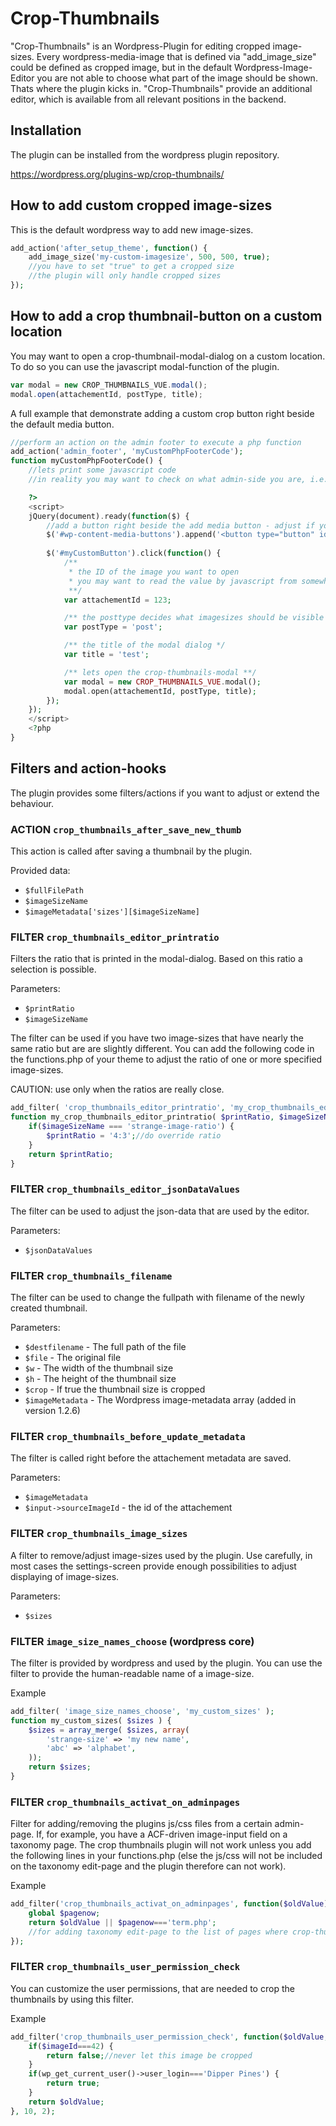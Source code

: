 # Crop-Thumbnails

"Crop-Thumbnails" is an Wordpress-Plugin for editing cropped image-sizes. Every wordpress-media-image that is defined via "add_image_size" could be defined as cropped image, but in the default Wordpress-Image-Editor you are not able to choose what part of the image should be shown. Thats where the plugin kicks in. "Crop-Thumbnails" provide an additional editor, which is available from all relevant positions in the backend.

## Installation

The plugin can be installed from the wordpress plugin repository. 

https://wordpress.org/plugins-wp/crop-thumbnails/

## How to add custom cropped image-sizes
This is the default wordpress way to add new image-sizes. 
```php
add_action('after_setup_theme', function() {
	add_image_size('my-custom-imagesize', 500, 500, true);
	//you have to set "true" to get a cropped size
	//the plugin will only handle cropped sizes
});
```

## How to add a crop thumbnail-button on a custom location
You may want to open a crop-thumbnail-modal-dialog on a custom location. To do so you can use the javascript modal-function of the plugin.

```javascript
var modal = new CROP_THUMBNAILS_VUE.modal();
modal.open(attachementId, postType, title);
```

A full example that demonstrate adding a custom crop button right beside the default media button.

```php
//perform an action on the admin footer to execute a php function
add_action('admin_footer', 'myCustomPhpFooterCode');
function myCustomPhpFooterCode() {
	//lets print some javascript code
	//in reality you may want to check on what admin-side you are, i.e. by the use of 'get_current_screen()'

	?>
	<script>
	jQuery(document).ready(function($) {
		//add a button right beside the add media button - adjust if you want the button somewhere else
		$('#wp-content-media-buttons').append('<button type="button" id="myCustomButton" class="button">my custom crop button</button>');
		
		$('#myCustomButton').click(function() {
			/** 
			 * the ID of the image you want to open
			 * you may want to read the value by javascript from somewhere
			 **/
			var attachementId = 123;

			/** the posttype decides what imagesizes should be visible - see settings **/
			var postType = 'post';

			/** the title of the modal dialog */
			var title = 'test';

			/** lets open the crop-thumbnails-modal **/
			var modal = new CROP_THUMBNAILS_VUE.modal();
			modal.open(attachementId, postType, title);
		});
	});
	</script>
	<?php
}
```

## Filters and action-hooks
The plugin provides some filters/actions if you want to adjust or extend the behaviour.

### ACTION `crop_thumbnails_after_save_new_thumb`
This action is called after saving a thumbnail by the plugin.

Provided data:
* `$fullFilePath`
* `$imageSizeName`
* `$imageMetadata['sizes'][$imageSizeName]`



### FILTER `crop_thumbnails_editor_printratio`

Filters the ratio that is printed in the modal-dialog. Based on this ratio a selection is possible.

Parameters:
* `$printRatio`
* `$imageSizeName`

The filter can be used if you have two image-sizes that have nearly the same ratio but are are slightly different. You can add the following code in the functions.php of your theme to adjust the ratio of one or more specified image-sizes.

CAUTION: use only when the ratios are really close.

```php
add_filter( 'crop_thumbnails_editor_printratio', 'my_crop_thumbnails_editor_printratio', 10, 2);
function my_crop_thumbnails_editor_printratio( $printRatio, $imageSizeName) {
	if($imageSizeName === 'strange-image-ratio') {
		$printRatio = '4:3';//do override ratio
	}
	return $printRatio;
}
```



### FILTER `crop_thumbnails_editor_jsonDataValues`

The filter can be used to adjust the json-data that are used by the editor.

Parameters:
* `$jsonDataValues`



### FILTER `crop_thumbnails_filename`

The filter can be used to change the fullpath with filename of the newly created thumbnail.

Parameters:
* `$destfilename` - The full path of the file
* `$file` - The original file
* `$w` - The width of the thumbnail size
* `$h` - The height of the thumbnail size
* `$crop` - If true the thumbnail size is cropped
* `$imageMetadata` - The Wordpress image-metadata array (added in version 1.2.6)


### FILTER `crop_thumbnails_before_update_metadata`

The filter is called right before the attachement metadata are saved.

Parameters:
* `$imageMetadata`
* `$input->sourceImageId` - the id of the attachement



### FILTER `crop_thumbnails_image_sizes`

A filter to remove/adjust image-sizes used by the plugin. Use carefully, in most cases the settings-screen provide enough possibilities to adjust displaying of image-sizes.

Parameters:
* `$sizes`



### FILTER `image_size_names_choose` (wordpress core)

The filter is provided by wordpress and used by the plugin. You can use the filter to provide the human-readable name of a image-size.

Example
```php
add_filter( 'image_size_names_choose', 'my_custom_sizes' );
function my_custom_sizes( $sizes ) {
	$sizes = array_merge( $sizes, array(
		'strange-size' => 'my new name',
		'abc' => 'alphabet',
	));
	return $sizes;
}
```

### FILTER `crop_thumbnails_activat_on_adminpages`

Filter for adding/removing the plugins js/css files from a certain admin-page. If, for example, you have a ACF-driven image-input field on a taxonomy page. The crop thumbnails plugin will not work unless you add the following lines in your functions.php (else the js/css will not be included on the taxonomy edit-page and the plugin therefore can not work).

Example
```php
add_filter('crop_thumbnails_activat_on_adminpages', function($oldValue) {
	global $pagenow;
	return $oldValue || $pagenow==='term.php';
	//for adding taxonomy edit-page to the list of pages where crop-thumbnails work
});
```

### FILTER `crop_thumbnails_user_permission_check`

You can customize the user permissions, that are needed to crop the thumbnails by using this filter.

Example
```php
add_filter('crop_thumbnails_user_permission_check', function($oldValue, $imageId) {
	if($imageId===42) {
		return false;//never let this image be cropped
	}
	if(wp_get_current_user()->user_login==='Dipper Pines') {
		return true;
	}
	return $oldValue;
}, 10, 2);
```
